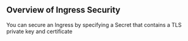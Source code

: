 ## Overview of Ingress Security

You can secure an Ingress by specifying a Secret that contains a TLS private key and certificate